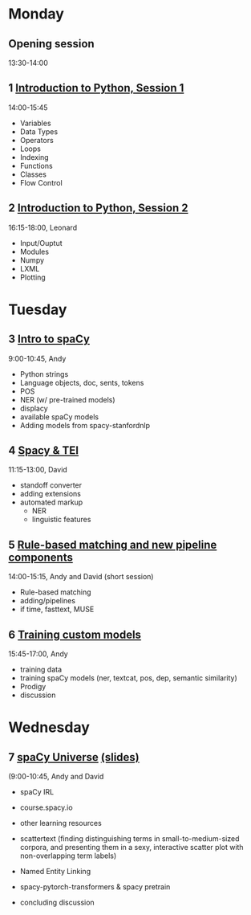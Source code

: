 # Monday

## Opening session
13:30-14:00

## 1 [Introduction to Python, Session 1](https://spacy.apjan.co:8000/user/ajanco/tree/spaCy_workshops/Session_1)
14:00-15:45 
- Variables
- Data Types
- Operators
- Loops
- Indexing
- Functions
- Classes
- Flow Control

## 2 [Introduction to Python, Session 2](https://spacy.apjan.co:8000/user/ajanco/tree/spaCy_workshops/Session_2)
16:15-18:00, Leonard
- Input/Ouptut
- Modules
- Numpy
- LXML
- Plotting

# Tuesday 

## 3 [Intro to spaCy](https://spacy.apjan.co:8000/user/ajanco/tree/spaCy_workshops/Session_3)
9:00-10:45, Andy
- Python strings
- Language objects, doc, sents, tokens
- POS
- NER (w/ pre-trained models)
- displacy
- available spaCy models 
- Adding models from spacy-stanfordnlp

## 4 [Spacy & TEI](https://spacy.apjan.co:8000/user/ajanco/tree/spaCy_workshops/Session_4)
11:15-13:00, David
- standoff converter
- adding extensions
- automated markup
   - NER
   - linguistic features

## 5 [Rule-based matching and new pipeline components](https://spacy.apjan.co:8000/user/ajanco/tree/spaCy_workshops/Session_5)
14:00-15:15, Andy and David (short session)
- Rule-based matching 
- adding/pipelines
- if time, fasttext, MUSE

## 6 [Training custom models](https://spacy.apjan.co:8000/user/ajanco/tree/spaCy_workshops/Session_6)
15:45-17:00, Andy
- training data 
- training spaCy models (ner, textcat, pos, dep, semantic similarity)
- Prodigy
- discussion

# Wednesday
## 7 [spaCy Universe](https://spacy.apjan.co:8000/user/ajanco/tree/spaCy_workshops/Session_7) [(slides)](https://slides.com/andrewjanco/spacy-universe)
(9:00-10:45, Andy and David
- spaCy IRL
- course.spacy.io 
- other learning resources 
- scattertext (finding distinguishing terms in small-to-medium-sized corpora, and presenting them in a sexy, interactive scatter plot with non-overlapping term labels)
- Named Entity Linking
- spacy-pytorch-transformers & spacy pretrain

- concluding discussion
